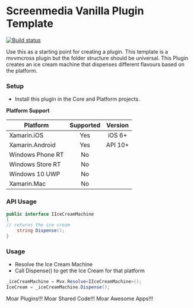 # Screenmedia Vanilla Plugin Template
[![Build status](https://ci.appveyor.com/api/projects/status/3gdni80086052e7o/branch/master?svg=true)](https://ci.appveyor.com/project/b099l3/plugin-vanilla/branch/master) 

Use this as a starting point for creating a plugin. This template is a mvvmcross plugin but the folder structure should be universal. This Plugin creates an ice cream machine that dispenses different flavours based on the platform. 

### Setup
* Install this plugin in the Core and Platform projects.

**Platform Support**

|Platform|Supported|Version|
| ------------------- | :-----------: | :------------------: |
|Xamarin.iOS|Yes|iOS 6+|
|Xamarin.Android|Yes|API 10+|
|Windows Phone RT|No||
|Windows Store RT|No||
|Windows 10 UWP|No||
|Xamarin.Mac|No||


### API Usage
```csharp
public interface IIceCreamMachine
{
// returns the ice cream
	string Dispense();
}
```

### Usage
* Resolve the Ice Cream Machine
* Call Dispense() to get the Ice Cream for that platform
```csharp
_iceCreamMachine = Mvx.Resolve<IIceCreamMachine>();
IceCream = _iceCreamMachine.Dispense();
```


Moar Plugins!!! 
Moar Shared Code!!!
Moar Awesome Apps!!!
